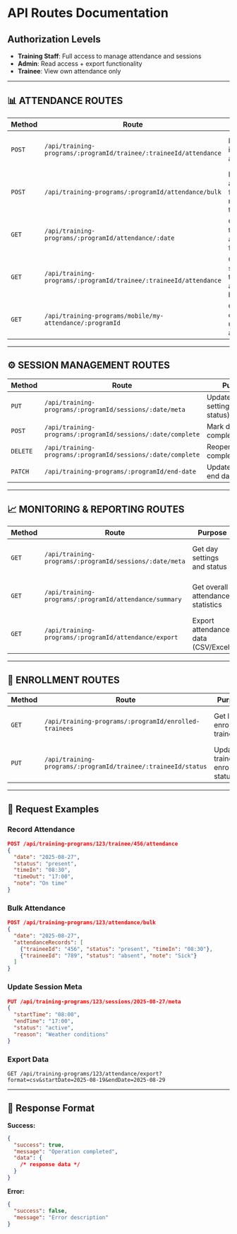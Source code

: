 # **API Routes Documentation**

## **Authorization Levels**

- **Training Staff**: Full access to manage attendance and sessions
- **Admin**: Read access + export functionality
- **Trainee**: View own attendance only

---

## **📊 ATTENDANCE ROUTES**

| Method | Route                                                             | Purpose                                   | Auth                   |
| ------ | ----------------------------------------------------------------- | ----------------------------------------- | ---------------------- |
| `POST` | `/api/training-programs/:programId/trainee/:traineeId/attendance` | Record individual attendance              | Admin + Training Staff |
| `POST` | `/api/training-programs/:programId/attendance/bulk`               | Record attendance for multiple trainees   | Admin + Training Staff |
| `GET`  | `/api/training-programs/:programId/attendance/:date`              | Get all trainees' attendance for a date   | Admin + Training Staff |
| `GET`  | `/api/training-programs/:programId/trainee/:traineeId/attendance` | Get specific trainee's attendance history | Admin + Training Staff |
| `GET`  | `/api/training-programs/mobile/my-attendance/:programId`          | Get current user's attendance             | Trainee                |

---

## **⚙️ SESSION MANAGEMENT ROUTES**

| Method   | Route                                                       | Purpose                            | Auth           |
| -------- | ----------------------------------------------------------- | ---------------------------------- | -------------- |
| `PUT`    | `/api/training-programs/:programId/sessions/:date/meta`     | Update day settings (time, status) | Training Staff |
| `POST`   | `/api/training-programs/:programId/sessions/:date/complete` | Mark day as completed/locked       | Training Staff |
| `DELETE` | `/api/training-programs/:programId/sessions/:date/complete` | Reopen completed day               | Training Staff |
| `PATCH`  | `/api/training-programs/:programId/end-date`                | Update program end date            | Training Staff |

---

## **📈 MONITORING & REPORTING ROUTES**

| Method | Route                                                   | Purpose                            | Auth                   |
| ------ | ------------------------------------------------------- | ---------------------------------- | ---------------------- |
| `GET`  | `/api/training-programs/:programId/sessions/:date/meta` | Get day settings and status        | Admin + Training Staff |
| `GET`  | `/api/training-programs/:programId/attendance/summary`  | Get overall attendance statistics  | Admin + Training Staff |
| `GET`  | `/api/training-programs/:programId/attendance/export`   | Export attendance data (CSV/Excel) | Admin + Training Staff |

---

## **👥 ENROLLMENT ROUTES**

| Method | Route                                                         | Purpose                          | Auth                   |
| ------ | ------------------------------------------------------------- | -------------------------------- | ---------------------- |
| `GET`  | `/api/training-programs/:programId/enrolled-trainees`         | Get list of enrolled trainees    | Admin + Training Staff |
| `PUT`  | `/api/training-programs/:programId/trainee/:traineeId/status` | Update trainee enrollment status | Training Staff         |

---

## **📝 Request Examples**

### **Record Attendance**

```json
POST /api/training-programs/123/trainee/456/attendance
{
  "date": "2025-08-27",
  "status": "present",
  "timeIn": "08:30",
  "timeOut": "17:00",
  "note": "On time"
}
```

### **Bulk Attendance**

```json
POST /api/training-programs/123/attendance/bulk
{
  "date": "2025-08-27",
  "attendanceRecords": [
    {"traineeId": "456", "status": "present", "timeIn": "08:30"},
    {"traineeId": "789", "status": "absent", "note": "Sick"}
  ]
}
```

### **Update Session Meta**

```json
PUT /api/training-programs/123/sessions/2025-08-27/meta
{
  "startTime": "08:00",
  "endTime": "17:00",
  "status": "active",
  "reason": "Weather conditions"
}
```

### **Export Data**

```
GET /api/training-programs/123/attendance/export?format=csv&startDate=2025-08-19&endDate=2025-08-29
```

---

## **🔧 Response Format**

**Success:**

```json
{
  "success": true,
  "message": "Operation completed",
  "data": {
    /* response data */
  }
}
```

**Error:**

```json
{
  "success": false,
  "message": "Error description"
}
```
